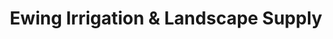 ---
title: "Ewing Irrigation & Landscape Supply"
url: /amarillo/ewing-irrigation-and-landscape-supply/
shop: garden centre
---